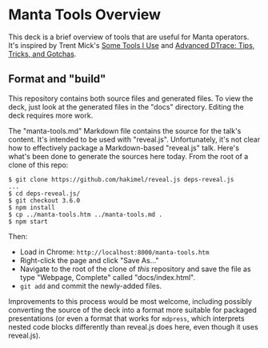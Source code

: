 # Manta Tools Overview

This deck is a brief overview of tools that are useful for Manta operators.
It's inspired by Trent Mick's [Some Tools I
Use](https://github.com/trentm/talk-some-tools-i-use) and [Advanced DTrace:
Tips, Tricks, and Gotchas](http://dtrace.org/resources/bmc/dtrace_tips.pdf).


## Format and "build"

This repository contains both source files and generated files.  To view the
deck, just look at the generated files in the "docs" directory.  Editing the
deck requires more work.

The "manta-tools.md" Markdown file contains the source for the talk's content.
It's intended to be used with "reveal.js".  Unfortunately, it's not clear how to
effectively package a Markdown-based "reveal.js" talk.  Here's what's been done
to generate the sources here today.  From the root of a clone of this repo:

    $ git clone https://github.com/hakimel/reveal.js deps-reveal.js
    ...
    $ cd deps-reveal.js/
    $ git checkout 3.6.0
    $ npm install
    $ cp ../manta-tools.htm ../manta-tools.md .
    $ npm start

Then:

* Load in Chrome: `http://localhost:8000/manta-tools.htm`
* Right-click the page and click "Save As..."
* Navigate to the root of the clone of *this* repository and save the file as
  type "Webpage, Complete" called "docs/index.html".
* `git add` and commit the newly-added files.

Improvements to this process would be most welcome, including possibly
converting the source of the deck into a format more suitable for packaged
presentations (or even a format that works for `mdpress`, which interprets
nested code blocks differently than reveal.js does here, even though it uses
reveal.js).
